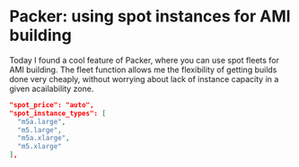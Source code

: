 # Packer: using spot instances for AMI building

Today I found a cool feature of Packer, where you can use spot fleets for AMI building.
The fleet function allows me the flexibility of getting builds done very cheaply,
without worrying about lack of instance capacity in a given acailability zone.

```json
"spot_price": "auto",
"spot_instance_types": [
  "m5a.large",
  "m5.large",
  "m5a.xlarge",
  "m5.xlarge"
],
```
